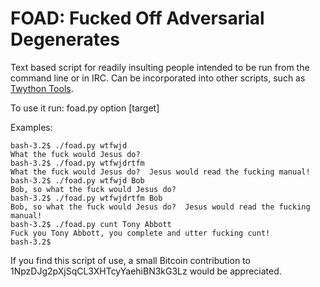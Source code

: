 FOAD: Fucked Off Adversarial Degenerates
========================================

Text based script for readily insulting people intended to be run from
the command line or in IRC.  Can be incorporated into other scripts,
such as [Twython Tools](https://github.com/adversary-org/twython-tools).

To use it run: foad.py option [target]

Examples:

```
bash-3.2$ ./foad.py wtfwjd
What the fuck would Jesus do?
bash-3.2$ ./foad.py wtfwjdrtfm
What the fuck would Jesus do?  Jesus would read the fucking manual!
bash-3.2$ ./foad.py wtfwjd Bob
Bob, so what the fuck would Jesus do?
bash-3.2$ ./foad.py wtfwjdrtfm Bob
Bob, so what the fuck would Jesus do?  Jesus would read the fucking manual!
bash-3.2$ ./foad.py cunt Tony Abbott
Fuck you Tony Abbott, you complete and utter fucking cunt!
bash-3.2$ 
```

If you find this script of use, a small Bitcoin contribution to
1NpzDJg2pXjSqCL3XHTcyYaehiBN3kG3Lz would be appreciated.
